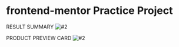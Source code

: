 ﻿# frontend-mentor Practice Project

 RESULT SUMMARY
![#2](https://i.imgur.com/JVOdKf0.png)

PRODUCT PREVIEW CARD
![#2](https://i.imgur.com/BtU80qW.png)
